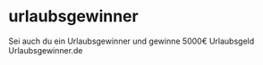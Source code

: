 # urlaubsgewinner
Sei auch du ein Urlaubsgewinner und gewinne 5000€ Urlaubsgeld Urlaubsgewinner.de 
